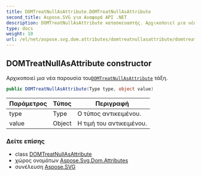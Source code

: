 ```yaml
---
title: DOMTreatNullAsAttribute.DOMTreatNullAsAttribute
second_title: Aspose.SVG για Αναφορά API .NET
description: DOMTreatNullAsAttribute κατασκευαστής. Αρχικοποιεί μια νέα παρουσία τουDOMTreatNullAsAttribute τάξη.
type: docs
weight: 10
url: /el/net/aspose.svg.dom.attributes/domtreatnullasattribute/domtreatnullasattribute/
---
```

## DOMTreatNullAsAttribute constructor

Αρχικοποιεί μια νέα παρουσία του[`DOMTreatNullAsAttribute`](../) τάξη.

```csharp
public DOMTreatNullAsAttribute(Type type, object value)
```

| Παράμετρος | Τύπος | Περιγραφή |
| --- | --- | --- |
| type | Type | Ο τύπος αντικειμένου. |
| value | Object | Η τιμή του αντικειμένου. |

### Δείτε επίσης

* class [DOMTreatNullAsAttribute](../)
* χώρος ονομάτων [Aspose.Svg.Dom.Attributes](../../domtreatnullasattribute/)
* συνέλευση [Aspose.SVG](../../../)


